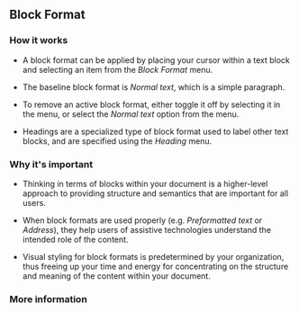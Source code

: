## Block Format

### How it works

* A block format can be applied by placing your cursor within a text block and
selecting an item from the *Block Format* menu.

* The baseline block format is *Normal text*, which is a simple paragraph.

* To remove an active block format, either toggle it off by selecting it in the
menu, or select the *Normal text* option from the menu.

* Headings are a specialized type of block format used to label other text
blocks, and are specified using the *Heading* menu.

### Why it's important

* Thinking in terms of blocks within your document is a higher-level approach
to providing structure and semantics that are important for all users.

* When block formats are used properly (e.g. *Preformatted text* or *Address*),
they help users of assistive technologies understand the intended role of the
content.

* Visual styling for block formats is predetermined by your organization, thus
freeing up your time and energy for concentrating on the structure and meaning
of the content within your document.

### More information
